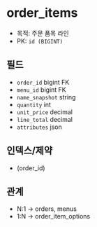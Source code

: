 # order_items

- 목적: 주문 품목 라인
- PK: `id (BIGINT)`

## 필드
- `order_id` bigint FK
- `menu_id` bigint FK
- `name_snapshot` string
- `quantity` int
- `unit_price` decimal
- `line_total` decimal
- `attributes` json

## 인덱스/제약
- (order_id)

## 관계
- N:1 → orders, menus
- 1:N → order_item_options
